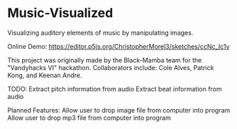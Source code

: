 # Music-Visualized
Visualizing auditory elements of music by manipulating images.

Online Demo: https://editor.p5js.org/ChristopherMorel3/sketches/ccNc_Ic1v

This project was originally made by the Black-Mamba team for the "Vandyhacks VI" hackathon.
Collaborators include: Cole Alves, Patrick Kong, and Keenan Andre.

TODO:
Extract pitch information from audio
Extract beat information from audio

Planned Features:
Allow user to drop image file from computer into program
Allow user to drop mp3 file from computer into program
